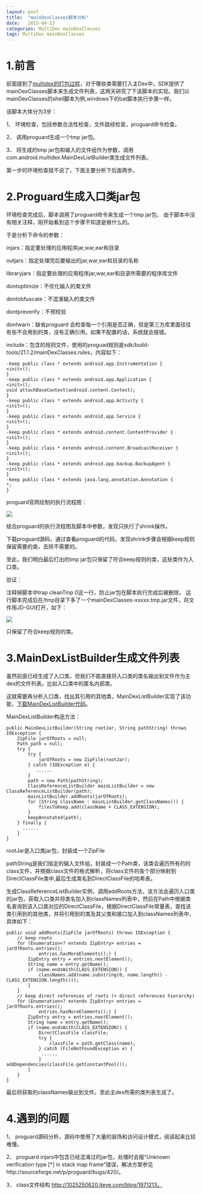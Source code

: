 ```yaml
---
layout: post
title:  "mainDexClasses脚本分析"
date:   2015-04-23
categories: MultiDex mainDexClasses
tags: MultiDex mainDexClasses
---
```


# 1.前言 #
前面提到了[multidex的打包过程](https://coolpers.github.io/multidex/2015/04/13/multidex.html)，对于哪些类需要打入主Dex中，SDK提供了mainDexClasses脚本来生成文件列表，这两天研究了下该脚本的实现。我们以mainDexClasses的shell脚本为例,windows下的bat脚本执行步骤一样。

该脚本大体分为3步：

1、 环境检查，包括参数合法性检查，文件路经检查，proguard命令检查。

2、 调用proguard生成一个tmp jar包。

3、 将生成的tmp jar包和输入的文件组作为参数，调用com.android.multidex.MainDexListBuilder类生成文件列表。

第一步的环境检查就不说了，下面主要分析下后面两步。

# 2.Proguard生成入口类jar包 #

环境检查完成后，脚本调用了proguard命令来生成一个tmp jar包，
由于脚本中没有相关注释，刚开始看到这个步骤不知道是做什么的。

于是分析下命令的参数：

injars：指定要处理的应用程序jar,war,ear和目录

outjars：指定处理完后要输出的jar,war,ear和目录的名称

libraryjars：指定要处理的应用程序jar,war,ear和目录所需要的程序库文件

dontoptimize：不优化输入的类文件

dontobfuscate：不混淆输入的类文件

dontpreverify：不预校验

dontwarn：缺省proguard 会检查每一个引用是否正确，但是第三方库里面往往有些不会用到的类，没有正确引用。如果不配置的话，系统就会报错。

include：包含的规则文件，使用的proguad规则是sdk/build-tools/21.1.2/mainDexClasses.rules，内容如下：

	-keep public class * extends android.app.Instrumentation {
    <init>();
	}
	-keep public class * extends android.app.Application {
    <init>();
    void attachBaseContext(android.content.Context);
	}
	-keep public class * extends android.app.Activity {
    <init>();
	}
	-keep public class * extends android.app.Service {
    <init>();
	}
	-keep public class * extends android.content.ContentProvider {
	<init>();
	}
	-keep public class * extends android.content.BroadcastReceiver {
	<init>();
	}
	-keep public class * extends android.app.backup.BackupAgent {
	<init>();
	}
	-keep public class * extends java.lang.annotation.Annotation {
	*;
	}

proguard官网绘制的执行流程图：

![](/assets/posts/2015-04-23-mainDexClasses/proguard-sequence.png)

结合proguard的执行流程图及脚本中参数，发现只执行了shrink操作。

下载proguard源码，通过查看proguard的代码，发现shrink步骤会根据keep规则保留需要的类，去除不需要的。

至此，我们明白最后打出的tmp jar包只保留了符合keep规则的类，这些类作为入口类。

验证：

注释掉脚本中trap cleanTmp 0这一行，防止jar包在脚本执行完成后被删除。
运行脚本完成后在/tmp目录下多了一个mainDexClasses-xxxxx.tmp.jar文件，将文件用JD-GUI打开，如下：

![](/assets/posts/2015-04-23-mainDexClasses/tempjar.png)

只保留了符合keep规则的类。



# 3.MainDexListBuilder生成文件列表 #

虽然前面已经生成了入口类，但我们不能直接将入口类的类名输出到文件作为主dex的文件列表。比如入口类中的匿名内部类。

这就需要再分析入口类，找出其引用的其他类，MainDexListBuilder实现了该功能，[下载MainDexListBuilder代码](https://android.googlesource.com/platform/dalvik/+/893795fc95fdd77d398ebb77a0fe336c45b596cf/dx/src/com/android/multidex/MainDexListBuilder.java)。

MainDexListBuilder构造方法：

	public MainDexListBuilder(String rootJar, String pathString) throws IOException {
        ZipFile jarOfRoots = null;
        Path path = null;
        try {
            try {
                jarOfRoots = new ZipFile(rootJar);
            } catch (IOException e) {
               ......
            }
            path = new Path(pathString);
            ClassReferenceListBuilder mainListBuilder = new ClassReferenceListBuilder(path);
            mainListBuilder.addRoots(jarOfRoots);
            for (String className : mainListBuilder.getClassNames()) {
                filesToKeep.add(className + CLASS_EXTENSION);
            }
            keepAnnotated(path);
        } finally {
          ......
        }
    }

rootJar是入口类jar包，封装成一个ZipFile

pathString是我们指定的输入文件组，封装成一个Path类，该类会遍历所有的的class文件，并根据class文件的格式解析，将class文件的各个部分映射到DirectClassFile类中,最后生成类名到DirectClassFile的哈希表。

生成ClassReferenceListBuilder实例，调用addRoots方法，该方法会遍历入口类的jar包，获取入口类并将类名加入到classNames列表中，然后在Path中根据类名查询到该入口类对应的DirectClassFile，根据DirectClassFile常量表，查找该类引用到的其他类，并将引用到的类及其父类和接口加入到classNames列表中，具体如下：

	public void addRoots(ZipFile jarOfRoots) throws IOException {
        // keep roots
        for (Enumeration<? extends ZipEntry> entries = jarOfRoots.entries();
                entries.hasMoreElements();) {
            ZipEntry entry = entries.nextElement();
            String name = entry.getName();
            if (name.endsWith(CLASS_EXTENSION)) {
                classNames.add(name.substring(0, name.length() - CLASS_EXTENSION.length()));
            }
        }
        // keep direct references of roots (+ direct references hierarchy)
        for (Enumeration<? extends ZipEntry> entries = jarOfRoots.entries();
                entries.hasMoreElements();) {
            ZipEntry entry = entries.nextElement();
            String name = entry.getName();
            if (name.endsWith(CLASS_EXTENSION)) {
                DirectClassFile classFile;
                try {
                    classFile = path.getClass(name);
                } catch (FileNotFoundException e) {
                 ......
                }               addDependencies(classFile.getConstantPool());
            }
        }
    }

最后将获取的classNames输出到文件。至此主dex所需的类列表生成了。

# 4.遇到的问题 #
1、 proguard源码分析，源码中使用了大量的装饰和访问设计模式，阅读起来比较难懂。

2、 proguard injars中包含已经混淆过的jar包，处理时会报“Unknown verification type [*] in stack map frame”错误，解决方案参见http://sourceforge.net/p/proguard/bugs/420/。

3、 class文件结构 http://1025250620.iteye.com/blog/1971213。

